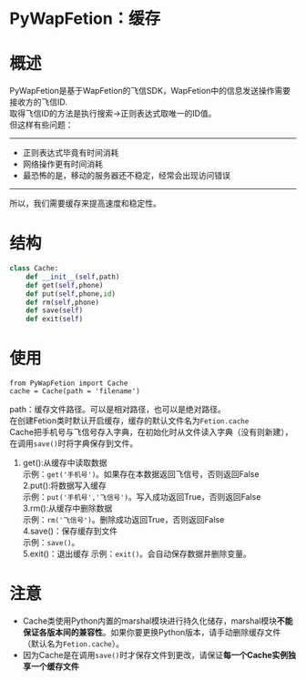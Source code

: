 ﻿PyWapFetion：缓存
=================

概述
====
PyWapFetion是基于WapFetion的飞信SDK，WapFetion中的信息发送操作需要接收方的飞信ID.  
取得飞信ID的方法是执行搜索->正则表达式取唯一的ID值。  
但这样有些问题：  
***

* 正则表达式毕竟有时间消耗  
* 网络操作更有时间消耗  
* 最恐怖的是，移动的服务器还不稳定，经常会出现访问错误  

***
所以，我们需要缓存来提高速度和稳定性。  

结构
====
```python
class Cache:  
    def __init__(self,path)  
    def get(self,phone)  
    def put(self,phone,id)  
    def rm(self,phone)  
    def save(self)  
    def exit(self)  
```
    
使用
====    
    from PyWapFetion import Cache  
    cache = Cache(path = 'filename')  
path：缓存文件路径。可以是相对路径，也可以是绝对路径。  
在创建Fetion类时默认开启缓存，缓存的默认文件名为`Fetion.cache`    
Cache把手机号与飞信号存入字典，在初始化时从文件读入字典（没有则新建），在调用`save()`时将字典保存到文件。  
1. get():从缓存中读取数据  
示例：`get('手机号')`。如果存在本数据返回飞信号，否则返回False  
2.put():将数据写入缓存  
示例：`put('手机号','飞信号')`。写入成功返回True，否则返回False  
3.rm():从缓存中删除数据  
示例：`rm('飞信号')`。删除成功返回True，否则返回False  
4.save()：保存缓存到文件  
示例：`save()`。  
5.exit()：退出缓存
示例：`exit()`。会自动保存数据并删除变量。


注意
====
* Cache类使用Python内置的marshal模块进行持久化储存，marshal模块**不能保证各版本间的兼容性**。如果你要更换Python版本，请手动删除缓存文件（默认名为`Fetion.cache`）。  
* 因为Cache是在调用`save()`时才保存文件到更改，请保证**每一个Cache实例独享一个缓存文件**  